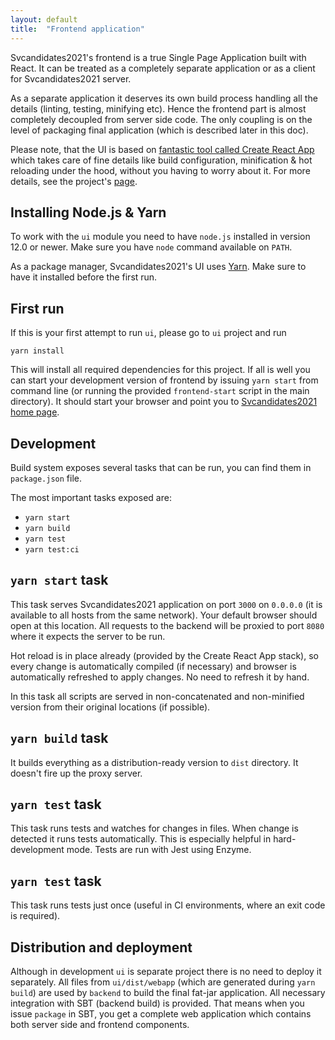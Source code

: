 ```yaml
---
layout: default
title:  "Frontend application"
---
```


Svcandidates2021's frontend is a true Single Page Application built with React. It can be treated as a completely separate application or as a client for Svcandidates2021 server.

As a separate application it deserves its own build process handling all the details (linting, testing, minifying etc). Hence the frontend part is almost completely decoupled from server side code. The only coupling is on the level of packaging final application (which is described later in this doc).

Please note, that the UI is based on [fantastic tool called Create React App](https://github.com/facebook/create-react-app) which takes care of fine details like build configuration, minification & hot reloading under the hood, without you having to worry about it. For more details, see the project's [page](https://github.com/facebook/create-react-app).

## Installing Node.js & Yarn

To work with the `ui` module you need to have `node.js` installed in version 12.0 or newer. Make sure you have `node` command available on `PATH`.

As a package manager, Svcandidates2021's UI uses [Yarn](https://yarnpkg.com). Make sure to have it installed before the first run.

## First run

If this is your first attempt to run `ui`, please go to `ui` project and run

	yarn install

This will install all required dependencies for this project. If all is well you can start your development version of frontend by issuing `yarn start` from command line (or running the provided `frontend-start` script in the main directory). It should start your browser and point you to [Svcandidates2021 home page](http://0.0.0.0:3000/#/).

## Development

Build system exposes several tasks that can be run, you can find them in `package.json` file.

The most important tasks exposed are:

* `yarn start`
* `yarn build`
* `yarn test`
* `yarn test:ci`

## `yarn start` task

This task serves Svcandidates2021 application on port `3000` on `0.0.0.0` (it is available to all hosts from the same network). Your default browser should open at this location. All requests to the backend will be proxied to port `8080` where it expects the server to be run.

Hot reload is in place already (provided by the Create React App stack), so every change is automatically compiled (if necessary) and browser is automatically refreshed to apply changes. No need to refresh it by hand.

In this task all scripts are served in non-concatenated and non-minified version from their original locations (if possible).

## `yarn build` task

It builds everything as a distribution-ready version to `dist` directory. It doesn't fire up the proxy server.

## `yarn test` task

This task runs tests and watches for changes in files. When change is detected it runs tests automatically. This is especially helpful in hard-development mode. Tests are run with Jest using Enzyme.

## `yarn test` task

This task runs tests just once (useful in CI environments, where an exit code is required).

## Distribution and deployment

Although in development `ui` is separate project there is no need to deploy it separately. All files from `ui/dist/webapp` (which are generated during `yarn build`) are used by `backend` to build the final fat-jar application. All necessary integration with SBT (backend build) is provided. That means when you issue `package` in SBT, you get a complete web application which contains both server side and frontend components.

